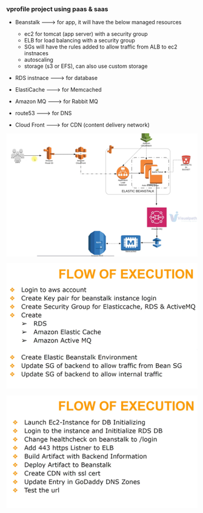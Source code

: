 ### vprofile project using paas & saas
* Beanstalk ---> for app, it will have the below managed resources
    - ec2 for tomcat (app server) with a security group
    - ELB for load balancing with a security group
    - SGs will have the rules added to allow traffic from ALB to ec2 instnaces
    - autoscaling
    - storage (s3 or EFS), can also use custom storage

* RDS instnace ---> for database
* ElastiCache ---> for Memcached
* Amazon MQ ---> for Rabbit MQ
* route53 ---> for DNS
* Cloud Front ---> for CDN (content delivery network)

![alt text](screenshots/aws-paas-arch.png)

![alt text](screenshots/execution-flow-part-1.png)

![alt text](screenshots/execution-flow-part-2.png)